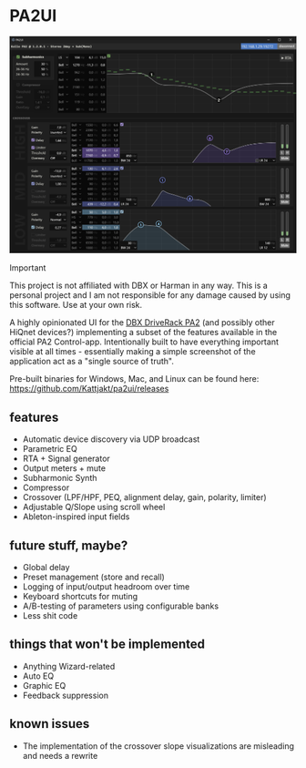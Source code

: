 # PA2UI

![Main screen](assets/preview.png)

> [!IMPORTANT]
> This project is not affiliated with DBX or Harman in any way. This is a personal project and I am not responsible for any damage caused by using this software. Use at your own risk.

A highly opinionated UI for the [DBX DriveRack PA2](https://dbxpro.com/en/products/driverack-pa2) (and possibly other HiQnet devices?) implementing a subset of the features available in the official PA2 Control-app. Intentionally built to have everything important visible at all times - essentially making a simple screenshot of the application act as a "single source of truth".

Pre-built binaries for Windows, Mac, and Linux can be found here: https://github.com/Kattjakt/pa2ui/releases

## features

- Automatic device discovery via UDP broadcast
- Parametric EQ
- RTA + Signal generator
- Output meters + mute
- Subharmonic Synth
- Compressor
- Crossover (LPF/HPF, PEQ, alignment delay, gain, polarity, limiter)
- Adjustable Q/Slope using scroll wheel
- Ableton-inspired input fields

## future stuff, maybe?

- Global delay
- Preset management (store and recall)
- Logging of input/output headroom over time
- Keyboard shortcuts for muting
- A/B-testing of parameters using configurable banks
- Less shit code

## things that won't be implemented

- Anything Wizard-related
- Auto EQ
- Graphic EQ
- Feedback suppression

## known issues

- The implementation of the crossover slope visualizations are misleading and needs a rewrite
